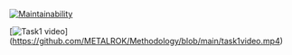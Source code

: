 [![Maintainability](https://api.codeclimate.com/v1/badges/86c279f5100b0235f4f0/maintainability)](https://codeclimate.com/github/METALROK/Methodology/maintainability)

[![Task1 video](https://raw.githubusercontent.com/yourusername/yourrepository/main/assets/thumbnail.jpg)]
(https://github.com/METALROK/Methodology/blob/main/task1video.mp4)
